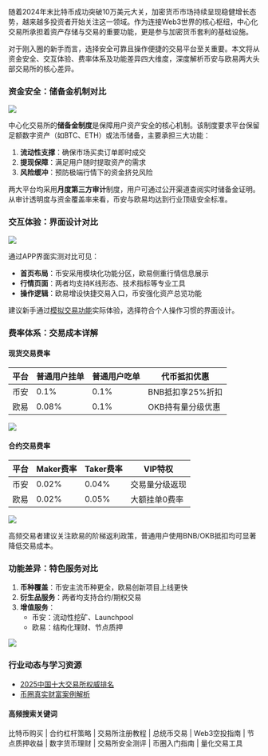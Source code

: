 随着2024年末比特币成功突破10万美元大关，加密货币市场持续呈现稳健增长态势，越来越多投资者开始关注这一领域。作为连接Web3世界的核心枢纽，中心化交易所承担着资产存储与交易的重要功能，更是参与加密货币套利的基础设施。

对于刚入圈的新手而言，选择安全可靠且操作便捷的交易平台至关重要。本文将从资金安全、交互体验、费率体系及功能差异四大维度，深度解析币安与欧易两大头部交易所的核心差异。

### 资金安全：储备金机制对比
[![](https://307e939.webp.li/20250415172922821.png)](https://btc8848.com/top-10-exchanges)

中心化交易所的**储备金制度**是保障用户资产安全的核心机制。该制度要求平台保留足额数字资产（如BTC、ETH）或法币储备，主要承担三大功能：

1. **流动性支撑**：确保市场买卖订单即时成交
2. **提现保障**：满足用户随时提取资产的需求
3. **风险缓冲**：预防极端行情下的资金挤兑风险

两大平台均采用**月度第三方审计**制度，用户可通过公开渠道查阅实时储备金证明。从审计透明度与资金覆盖率来看，币安与欧易均达到行业顶级安全标准。

### 交互体验：界面设计对比
[![](https://307e939.webp.li/20250415173114004.png)](https://btc8848.com/top-10-exchanges)

通过APP界面实测对比可见：
- **首页布局**：币安采用模块化功能分区，欧易侧重行情信息展示
- **行情页面**：两者均支持K线形态、技术指标等专业工具
- **操作逻辑**：欧易增设快捷交易入口，币安强化资产总览功能

建议新手通过[模拟交易功能](https://btc8848.com/top-10-exchanges)实际体验，选择符合个人操作习惯的界面设计。

### 费率体系：交易成本详解
#### 现货交易费率
| 平台 | 普通用户挂单 | 普通用户吃单 | 代币抵扣优惠 |
|------|-------------|-------------|--------------|
| 币安 | 0.1%        | 0.1%        | BNB抵扣享25%折扣 |
| 欧易 | 0.08%       | 0.1%        | OKB持有量分级优惠 |

[![](https://307e939.webp.li/20250415173236105.png)](https://btc8848.com/top-10-exchanges)

#### 合约交易费率
| 平台 | Maker费率 | Taker费率 | VIP特权 |
|------|-----------|-----------|---------|
| 币安 | 0.02%     | 0.04%     | 交易量分级返现 |
| 欧易 | 0.02%     | 0.05%     | 大额挂单0费率 |

[![](https://307e939.webp.li/20250415173358343.png)](https://btc8848.com/top-10-exchanges)

高频交易者建议关注欧易的阶梯返利政策，普通用户使用BNB/OKB抵扣均可显著降低交易成本。

### 功能差异：特色服务对比
1. **币种覆盖**：币安主流币种更全，欧易创新项目上线更快
2. **衍生品服务**：两者均支持合约/期权交易
3. **增值服务**：
   - 币安：流动性挖矿、Launchpool
   - 欧易：结构化理财、节点质押

[![](https://307e939.webp.li/20250415173431536.png)](https://btc8848.com/top-10-exchanges)

### 行业动态与学习资源
- [2025中国十大交易所权威排名](https://btc8848.com/top-10-exchanges)
- [币圈真实财富案例解析](https://heiyetouzi.xyz/biquanstory001/)

#### 高频搜索关键词
比特币购买 | 合约杠杆策略 | 交易所注册教程 | 总统币交易 | Web3空投指南 | 节点质押收益 | 数字货币理财 | 交易所安全测评 | 币圈入门指南 | 量化交易工具